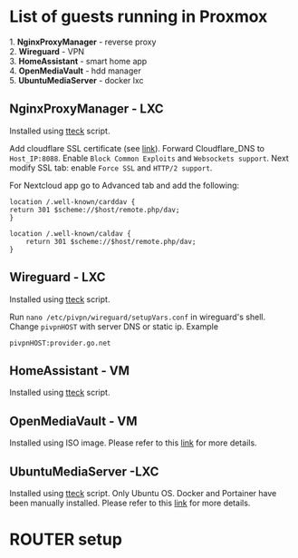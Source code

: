 # List of guests running in Proxmox
<p align="left">
  1. <strong>NginxProxyManager</strong> - reverse proxy </br>
  2. <strong>Wireguard</strong> - VPN</br>
  3. <strong>HomeAssistant</strong> - smart home app</br>
  4. <strong>OpenMediaVault</strong> - hdd manager</br>
  5. <strong>UbuntuMediaServer</strong> - docker lxc
</p>

## NginxProxyManager - LXC
  <p align="left">
    Installed using <a href="https://tteck.github.io/Proxmox/#nginx-proxy-manager-lxc">tteck</a> script.
  </p>
  <p align="left">
    Add cloudflare SSL certificate (see <a href="https://youtu.be/pwK1LnbTitI?t=168">link</a>). Forward  Cloudflare_DNS to <code>Host_IP:8088</code>. Enable <code>Block Common Exploits</code> and <code>Websockets support</code>. Next modify SSL tab: enable <code>Force SSL</code> and <code>HTTP/2 support</code>.
  </p>
  <p align="left">
    For Nextcloud app go to Advanced tab and add the following:

    location /.well-known/carddav {
    return 301 $scheme://$host/remote.php/dav;
    }
    
    location /.well-known/caldav {
        return 301 $scheme://$host/remote.php/dav;
    }
  </p>

## Wireguard - LXC
  <p align="left">
    Installed using <a href="https://tteck.github.io/Proxmox/#wireguard-lxc">tteck</a> script.
  </p>
  <p align="left">
    Run <code>nano /etc/pivpn/wireguard/setupVars.conf</code> in wireguard's shell. Change <code>pivpnHOST</code> with server DNS or static ip. Example

    pivpnHOST:provider.go.net
  </p>

## HomeAssistant - VM
  <p align="left">
    Installed using <a href="https://tteck.github.io/Proxmox/#home-assistant-os-vm">tteck</a> script.
  </p>

## OpenMediaVault - VM
  <p align="left">
    Installed using ISO image. Please refer to this <a href="https://github.com/WoofThatByte/proxmox-setup/tree/main/OpenMediaVault-setup">link</a> for more details.
  </p>

## UbuntuMediaServer -LXC
  <p align="left">
  Installed using <a href="https://tteck.github.io/Proxmox/#ubuntu-lxc">tteck</a> script. Only Ubuntu OS. Docker and Portainer have been manually installed. Please refer to this <a href="https://github.com/WoofThatByte/proxmox-setup/tree/main/Plex-docker">link</a> for more details.
  </p>

# ROUTER setup
<p align="left">
</p>

